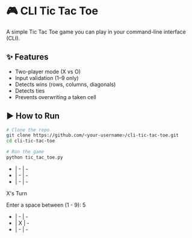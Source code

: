 # 🎮 CLI Tic Tac Toe

A simple Tic Tac Toe game you can play in your command-line interface (CLI).

## ✨ Features

-   Two-player mode (X vs O)
-   Input validation (1–9 only)
-   Detects wins (rows, columns, diagonals)
-   Detects ties
-   Prevents overwriting a taken cell

## ▶️ How to Run

```bash
# Clone the repo
git clone https://github.com/<your-username>/cli-tic-tac-toe.git
cd cli-tic-tac-toe

# Run the game
python tic_tac_toe.py
```

- | - | -
- | - | -
- | - | -

X's Turn

Enter a space between (1 - 9): 5

- | - | -
- | X | -
- | - | -
